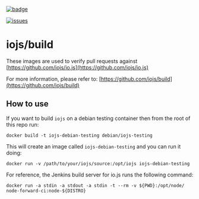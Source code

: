 [![badge](http://dockeri.co/image/iojs/build)](https://registry.hub.docker.com/u/iojs/build/)

[![issues](https://img.shields.io/github/issues/iojs/build-containers.svg)](https://github.com/iojs/build-containers/issues)

iojs/build
===

These images are used to verify pull requests against [https://github.com/iojs/io.js](https://github.com/iojs/io.js)

For more information, please refer to: [https://github.com/iojs/build](https://github.com/iojs/build)

## How to use

If you want to build `iojs` on a debian testing container then from the root of this repo run:

    docker build -t iojs-debian-testing debian/iojs-testing

This will create an image called `iojs-debian-testing` and you can run it doing:

    docker run -v /path/to/your/iojs/source:/opt/iojs iojs-debian-testing

For reference, the Jenkins build server for io.js runs the following command:

    docker run -a stdin -a stdout -a stdin -t --rm -v ${PWD}:/opt/node/ node-forward-ci:node-${DISTRO}
